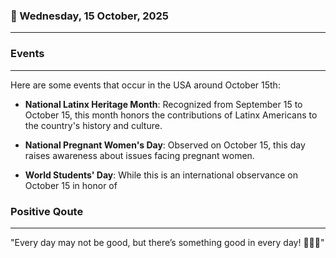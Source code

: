### 📅 Wednesday, 15 October, 2025
------
### Events
------
Here are some events that occur in the USA around October 15th:

- **National Latinx Heritage Month**: Recognized from September 15 to October 15, this month honors the contributions of Latinx Americans to the country's history and culture.
  
- **National Pregnant Women's Day**: Observed on October 15, this day raises awareness about issues facing pregnant women.

- **World Students' Day**: While this is an international observance on October 15 in honor of
### Positive Qoute
------
"Every day may not be good, but there’s something good in every day! 🌟✨😄"
